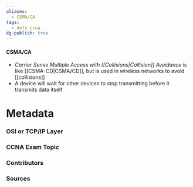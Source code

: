 ```yaml
---
aliases:
  - CSMA/CA
tags:
  - defs_ccna
dg-publish: true
---
```

#### CSMA/CA
- *Carrier Sense Multiple Access with [[Collisions|Collision]] Avoidance* is like [[CSMA-CD|CSMA/CD]], but is used in wireless networks to avoid [[collisions]]
- A device will wait for other devices to stop transmitting before it transmits data itself

# Metadata
### OSI or TCP/IP Layer

### CCNA Exam Topic

### Contributors

### Sources

